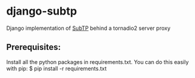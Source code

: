 # django-subtp

Django implementation of [SubTP](http://github.com/adamsc64/subtp) behind a tornadio2 server proxy

## Prerequisites:
Install all the python packages in requirements.txt. You can do this easily with pip: $ pip install -r requirements.txt